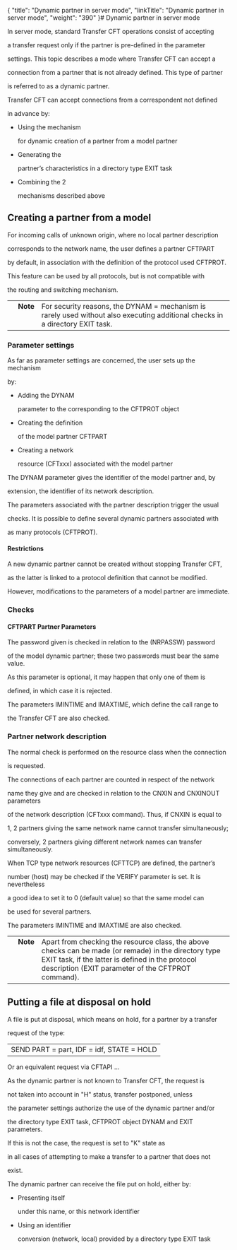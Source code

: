 {
    "title": "Dynamic partner in server mode",
    "linkTitle": "Dynamic partner in server mode",
    "weight": "390"
}# <span id="Dynamic_partner_in_server_mode"></span>Dynamic partner in server mode

In server mode, standard Transfer CFT operations consist of accepting
a transfer request only if the partner is pre-defined in the parameter
settings. This topic describes a mode where Transfer CFT can accept a
connection from a partner that is not already defined. This type of partner
is referred to as a dynamic partner.

Transfer CFT can accept connections from a correspondent not defined
in advance by:

-   Using the mechanism
    for dynamic creation of a partner from a model partner
-   Generating the
    partner’s characteristics in a directory type EXIT task
-   Combining the 2
    mechanisms described above

## Creating a partner from a model

For incoming calls of unknown origin, where no local partner description
corresponds to the network name, the user defines a partner CFTPART
by default, in association with the definition of the protocol used CFTPROT.

This feature can be used by all protocols, but is not compatible with
the routing and switching mechanism.

<table cellpadding="0" cellspacing="0">
   <col/>
   <col/>
   <col/>
      <tr>
         <td valign="top">         </td>
         <td valign="top"><span><b>Note</b></span>
         </td>
         <td data-mc-autonum="&lt;b&gt;Note&lt;/b&gt;" valign="top"> For security reasons, the 
 DYNAM = mechanism is rarely used 
 without also executing additional checks in a directory EXIT task.         </td>
      </tr>
</table>

### Parameter settings

As far as parameter settings are concerned, the user sets up the mechanism
by:

-   Adding the DYNAM
    parameter to the corresponding to the CFTPROT object
-   Creating the definition
    of the model partner CFTPART
-   Creating a network
    resource (CFTxxx) associated with the model partner

The DYNAM parameter gives the identifier of the model partner and, by
extension, the identifier of its network description.

The parameters associated with the partner description trigger the usual
checks. It is possible to define several dynamic partners associated with
as many protocols (CFTPROT).

#### Restrictions

A new dynamic partner cannot be created without stopping Transfer CFT,
as the latter is linked to a protocol definition that cannot be modified.
However, modifications to the parameters of a model partner are immediate.

### Checks

#### CFTPART Partner Parameters

The password given is checked in relation to the (NRPASSW) password
of the model dynamic partner; these two passwords must bear the same value.
As this parameter is optional, it may happen that only one of them is
defined, in which case it is rejected.

The parameters IMINTIME and IMAXTIME, which define the call range to
the Transfer CFT are also checked.

### Partner network description

The normal check is performed on the resource class when the connection
is requested.

The connections of each partner are counted in respect of the network
name they give and are checked in relation to the CNXIN and CNXINOUT parameters
of the network description (CFTxxx command). Thus, if CNXIN is equal to
1, 2 partners giving the same network name cannot transfer simultaneously;
conversely, 2 partners giving different network names can transfer simultaneously.

When TCP type network resources (CFTTCP) are defined, the partner’s
number (host) may be checked if the VERIFY parameter is set. It is nevertheless
a good idea to set it to 0 (default value) so that the same model can
be used for several partners.

The parameters IMINTIME and IMAXTIME are also checked.

<table cellpadding="0" cellspacing="0">
   <col/>
   <col/>
   <col/>
      <tr>
         <td valign="top">         </td>
         <td valign="top"><span><b>Note</b></span>
         </td>
         <td data-mc-autonum="&lt;b&gt;Note&lt;/b&gt;" valign="top"> Apart 
 from checking the resource class, the above checks can be made (or remade) 
 in the directory type EXIT task, if the latter is defined in the protocol 
 description (EXIT parameter of the CFTPROT command).         </td>
      </tr>
</table>

## Putting a file at disposal on hold

A file is put at disposal, which means on hold, for a partner by a transfer
request of the type:

<table cellspacing="0">
   <col/>
   <tbody>
      <tr>
         <td>SEND PART = part, IDF = idf, STATE = HOLD         </td>
      </tr>
   </tbody>
</table>

Or an equivalent request via CFTAPI ...

As the dynamic partner is not known to Transfer CFT, the request is
not taken into account in "H" status, transfer postponed, unless
the parameter settings authorize the use of the dynamic partner and/or
the directory type EXIT task, CFTPROT object DYNAM and EXIT parameters.
If this is not the case, the request is set to "K" state as
in all cases of attempting to make a transfer to a partner that does not
exist.

The dynamic partner can receive the file put on hold, either by:

-   Presenting itself
    under this name, or this network identifier
-   Using an identifier
    conversion (network, local) provided by a directory type EXIT task
